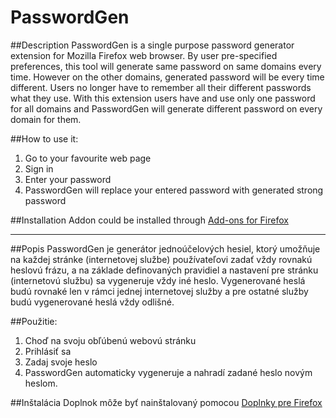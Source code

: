 # PasswordGen
##Description
PasswordGen is a single purpose password generator extension for Mozilla Firefox web browser. By user pre-specified preferences, this tool will generate same password on same domains every time. However on the other domains, generated password will be every time different.
Users no longer have to remember all their different passwords what they use. With this extension users have and use only one password for all domains and PasswordGen will generate different password on every domain for them.

##How to use it:<br />
1. Go to your favourite web page<br />
2. Sign in<br />
3. Enter your password<br />
4. PasswordGen will replace your entered password with generated strong password<br />

##Installation
Addon could be installed through [Add-ons for Firefox](https://addons.mozilla.org/firefox/addon/passwordgen3/)
***************************************************************************************************************************
##Popis
PasswordGen je generátor jednoúčelových hesiel, ktorý umožňuje na každej stránke (internetovej službe) používateľovi zadať vždy rovnakú heslovú frázu, a na základe definovaných pravidiel a nastavení pre stránku (internetovú službu) sa vygeneruje vždy iné heslo. Vygenerované heslá budú rovnaké len v rámci jednej internetovej služby a pre ostatné služby budú vygenerované heslá vždy odlišné.

##Použitie:<br />
1. Choď na svoju obľúbenú webovú stránku<br />
2. Prihlásiť sa<br />
3. Zadaj svoje heslo<br />
4. PasswordGen automaticky vygeneruje a nahradí zadané heslo novým heslom.<br />

##Inštalácia
Doplnok môže byť nainštalovaný pomocou [Doplnky pre Firefox](https://addons.mozilla.org/firefox/addon/passwordgen3/)

